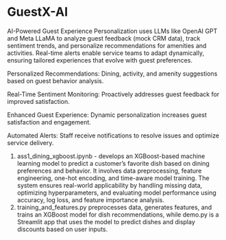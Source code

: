 # GuestX-AI
AI-Powered Guest Experience Personalization uses LLMs like OpenAI GPT and Meta LLaMA to analyze guest feedback (mock CRM data), track sentiment trends, and personalize recommendations for amenities and activities. Real-time alerts enable service teams to adapt dynamically, ensuring tailored experiences that evolve with guest preferences.

Personalized Recommendations: Dining, activity, and amenity suggestions based on guest behavior analysis.

Real-Time Sentiment Monitoring: Proactively addresses guest feedback for improved satisfaction.

Enhanced Guest Experience: Dynamic personalization increases guest satisfaction and engagement.

Automated Alerts: Staff receive notifications to resolve issues and optimize service delivery.


1. ass1_dining_xgboost.ipynb -  develops an XGBoost-based machine learning model to predict a customer’s favorite dish based on dining preferences and behavior. It involves data preprocessing, feature engineering, one-hot encoding, and time-aware model training. The system ensures real-world applicability by handling missing data, optimizing hyperparameters, and evaluating model performance using accuracy, log loss, and feature importance analysis.
2. training_and_features.py preprocesses data, generates features, and trains an XGBoost model for dish recommendations, while demo.py is a Streamlit app that uses the model to predict dishes and display discounts based on user inputs.
